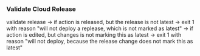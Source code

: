 ### Validate Cloud Release

validate release
  -> if action is released, but the release is not latest -> exit 1 with reason "will not deploy a replease, which is not marked as latest"
  -> if action is edited, but changes is not marking this as latest -> 
  exit 1 with reason "will not deploy, because the release change does not mark this as latest"
